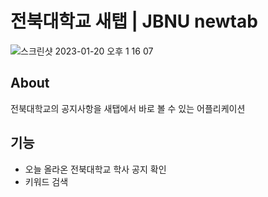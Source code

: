# 전북대학교 새탭 | JBNU newtab
![스크린샷 2023-01-20 오후 1 16 07](https://user-images.githubusercontent.com/38347891/213616344-193aca27-8d51-43dc-b53b-76b4e4cf81c8.png)

## About
전북대학교의 공지사항을 새탭에서 바로 볼 수 있는 어플리케이션

## 기능
- 오늘 올라온 전북대학교 학사 공지 확인
- 키워드 검색
